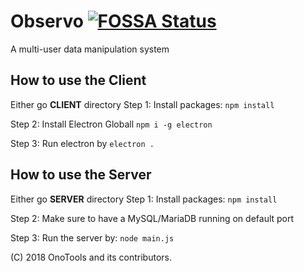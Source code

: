 # Observo [![FOSSA Status](https://app.fossa.io/api/projects/git%2Bgithub.com%2FOnoTools%2FObservo.svg?type=shield)](https://app.fossa.io/projects/git%2Bgithub.com%2FOnoTools%2FObservo?ref=badge_shield)

A multi-user data manipulation system


## How to use the Client
Either go **CLIENT** directory
Step 1: Install packages: `npm install`

Step 2: Install Electron Globall `npm i -g electron`

Step 3: Run electron by `electron .`

## How to use the Server
Either go **SERVER** directory
Step 1: Install packages: `npm install`

Step 2: Make sure to have a MySQL/MariaDB running on default port

Step 3: Run the server by: `node main.js` 

(C) 2018 OnoTools and its contributors.
